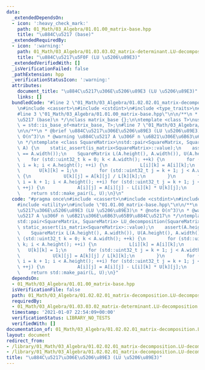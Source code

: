 ```yaml
---
data:
  _extendedDependsOn:
  - icon: ':heavy_check_mark:'
    path: 01_Math/03_Algebra/01.01.00_matrix-base.hpp
    title: "\u884C\u5217 (base)"
  _extendedRequiredBy:
  - icon: ':warning:'
    path: 01_Math/03_Algebra/01.03.03.02_matrix-determinant.LU-decomposition.hpp
    title: "\u884C\u5217\u5F0F (LU \u5206\u89E3)"
  _extendedVerifiedWith: []
  _isVerificationFailed: false
  _pathExtension: hpp
  _verificationStatusIcon: ':warning:'
  attributes:
    document_title: "\u884C\u5217\u306E\u5206\u89E3 (LU \u5206\u89E3)"
    links: []
  bundledCode: "#line 2 \"01_Math/03_Algebra/01.02.02.01_matrix-decomposition.LU-decomposition.hpp\"\
    \n#include <cassert>\n#include <cstdint>\n#include <type_traits>\n#include <utility>\n\
    #line 3 \"01_Math/03_Algebra/01.01.00_matrix-base.hpp\"\n\n/**\n * @brief \u884C\
    \u5217 (base)\n */\nclass matrix_base {};\n\ntemplate <class T>\nusing is_matrix\
    \ = std::is_base_of<matrix_base, T>;\n#line 7 \"01_Math/03_Algebra/01.02.02.01_matrix-decomposition.LU-decomposition.hpp\"\
    \n\n/**\n * @brief \u884C\u5217\u306E\u5206\u89E3 (LU \u5206\u89E3)\n * @note\
    \ O(n^3)\n * @warning \u884C\u5217 A \u306F n \u6B21\u306E\u6B63\u65B9\u884C\u5217\
    \n */\ntemplate <class SquareMatrix>\nstd::pair<SquareMatrix, SquareMatrix> LU_decomposition(SquareMatrix\
    \ A) {\n    static_assert(is_matrix<SquareMatrix>::value);\n    assert(A.height()\
    \ == A.width());\n    SquareMatrix L(A.height(), A.width()), U(A.height(), A.width());\n\
    \    for (std::uint32_t k = 0; k < A.width(); ++k) {\n        for (std::uint32_t\
    \ i = k; i < A.height(); ++i) {\n            L[i][k] = A[i][k];\n        }\n \
    \       U[k][k] = 1;\n        for (std::uint32_t j = k + 1; j < A.width(); ++j)\
    \ {\n            U[k][j] = A[k][j] / L[k][k];\n        }\n        for (std::uint32_t\
    \ i = k + 1; i < A.height(); ++i) for (std::uint32_t j = k + 1; j < A.width();\
    \ ++j) {\n            A[i][j] = A[i][j] - L[i][k] * U[k][j];\n        }\n    }\n\
    \    return std::make_pair(L, U);\n}\n"
  code: "#pragma once\n#include <cassert>\n#include <cstdint>\n#include <type_traits>\n\
    #include <utility>\n#include \"01.01.00_matrix-base.hpp\"\n\n/**\n * @brief \u884C\
    \u5217\u306E\u5206\u89E3 (LU \u5206\u89E3)\n * @note O(n^3)\n * @warning \u884C\
    \u5217 A \u306F n \u6B21\u306E\u6B63\u65B9\u884C\u5217\n */\ntemplate <class SquareMatrix>\n\
    std::pair<SquareMatrix, SquareMatrix> LU_decomposition(SquareMatrix A) {\n   \
    \ static_assert(is_matrix<SquareMatrix>::value);\n    assert(A.height() == A.width());\n\
    \    SquareMatrix L(A.height(), A.width()), U(A.height(), A.width());\n    for\
    \ (std::uint32_t k = 0; k < A.width(); ++k) {\n        for (std::uint32_t i =\
    \ k; i < A.height(); ++i) {\n            L[i][k] = A[i][k];\n        }\n     \
    \   U[k][k] = 1;\n        for (std::uint32_t j = k + 1; j < A.width(); ++j) {\n\
    \            U[k][j] = A[k][j] / L[k][k];\n        }\n        for (std::uint32_t\
    \ i = k + 1; i < A.height(); ++i) for (std::uint32_t j = k + 1; j < A.width();\
    \ ++j) {\n            A[i][j] = A[i][j] - L[i][k] * U[k][j];\n        }\n    }\n\
    \    return std::make_pair(L, U);\n}"
  dependsOn:
  - 01_Math/03_Algebra/01.01.00_matrix-base.hpp
  isVerificationFile: false
  path: 01_Math/03_Algebra/01.02.02.01_matrix-decomposition.LU-decomposition.hpp
  requiredBy:
  - 01_Math/03_Algebra/01.03.03.02_matrix-determinant.LU-decomposition.hpp
  timestamp: '2021-01-07 22:54:09+00:00'
  verificationStatus: LIBRARY_NO_TESTS
  verifiedWith: []
documentation_of: 01_Math/03_Algebra/01.02.02.01_matrix-decomposition.LU-decomposition.hpp
layout: document
redirect_from:
- /library/01_Math/03_Algebra/01.02.02.01_matrix-decomposition.LU-decomposition.hpp
- /library/01_Math/03_Algebra/01.02.02.01_matrix-decomposition.LU-decomposition.hpp.html
title: "\u884C\u5217\u306E\u5206\u89E3 (LU \u5206\u89E3)"
---
```

